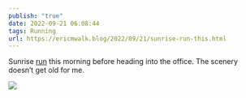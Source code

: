 ```yaml
---
publish: "true"
date: 2022-09-21 06:08:44
tags: Running
url: https://ericmwalk.blog/2022/09/21/sunrise-run-this.html
---
```


Sunrise [run](http://www.strava.com/activities/7843294221) this morning before heading into the office. The scenery doesn’t get old for me.

![](https://ericmwalk.blog/uploads/2022/b012508d9e.jpg)